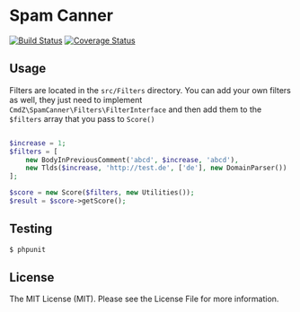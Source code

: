 # Spam Canner

[![Build Status](https://travis-ci.org/AndyWendt/spam-canner.svg?branch=master)](https://travis-ci.org/AndyWendt/spam-canner) [![Coverage Status](https://coveralls.io/repos/AndyWendt/spam-canner/badge.png)](https://coveralls.io/r/AndyWendt/spam-canner)
## Usage

Filters are located in the `src/Filters` directory.
You can add your own filters as well, they just need to implement `CmdZ\SpamCanner\Filters\FilterInterface` and then add them
to the `$filters` array that you pass to `Score()`

```php

$increase = 1;
$filters = [
    new BodyInPreviousComment('abcd', $increase, 'abcd'),
    new Tlds($increase, 'http://test.de', ['de'], new DomainParser())
];

$score = new Score($filters, new Utilities());
$result = $score->getScore();


```


## Testing

``` bash
$ phpunit
```



## License

The MIT License (MIT). Please see the License File for more information.
